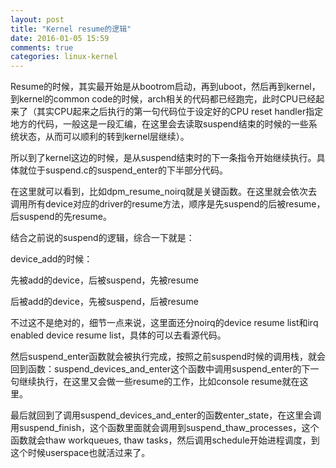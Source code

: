 ```yaml
---
layout: post
title: "Kernel resume的逻辑"
date: 2016-01-05 15:59
comments: true
categories: linux-kernel
---
```


Resume的时候，其实最开始是从bootrom启动，再到uboot，然后再到kernel，到kernel的common code的时候，arch相关的代码都已经跑完，此时CPU已经起来了（其实CPU起来之后执行的第一句代码位于设定好的CPU reset handler指定地方的代码，一般这是一段汇编，在这里会去读取suspend结束的时候的一些系统状态，从而可以顺利的转到kernel层继续）。

<!-- more -->

所以到了kernel这边的时候，是从suspend结束时的下一条指令开始继续执行。具体就位于suspend.c的suspend_enter的下半部分代码。

在这里就可以看到，比如dpm_resume_noirq就是关键函数。在这里就会依次去调用所有device对应的driver的resume方法，顺序是先suspend的后被resume，后suspend的先resume。

结合之前说的suspend的逻辑，综合一下就是：

device_add的时候：

先被add的device，后被suspend，先被resume

后被add的device，先被suspend，后被resume

不过这不是绝对的，细节一点来说，这里面还分noirq的device resume list和irq enabled device resume list，具体的可以去看源代码。

然后suspend_enter函数就会被执行完成，按照之前suspend时候的调用栈，就会回到函数：suspend_devices_and_enter这个函数中调用suspend_enter的下一句继续执行，在这里又会做一些resume的工作，比如console resume就在这里。

最后就回到了调用suspend_devices_and_enter的函数enter_state，在这里会调用suspend_finish，这个函数里面就会调用到suspend_thaw_processes，这个函数就会thaw workqueues, thaw tasks，然后调用schedule开始进程调度，到这个时候userspace也就活过来了。
